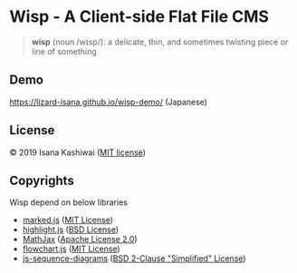 # Wisp - A Client-side Flat File CMS

> **wisp** (noun /wɪsp/):
> a delicate, thin, and sometimes twisting piece or line of something

## Demo
https://lizard-isana.github.io/wisp-demo/ (Japanese)

## License
&copy; 2019 Isana Kashiwai ([MIT license](https://github.com/lizard-isana/wisp/blob/master/LICENSE))

## Copyrights
Wisp depend on below libraries
- [marked.js](https://marked.js.org/) ([MIT License](https://github.com/markedjs/marked/blob/master/LICENSE.md))
- [highlight.js](https://highlightjs.org/) ([BSD License](https://github.com/highlightjs/highlight.js/blob/master/LICENSE))
- [MathJax](https://www.mathjax.org/) ([Apache License 2.0](https://github.com/mathjax/MathJax/blob/master/LICENSE))
- [flowchart.js](https://flowchart.js.org/) ([MIT License](https://github.com/adrai/flowchart.js/blob/master/license))
- [js-sequence-diagrams](https://bramp.github.io/js-sequence-diagrams/) ([BSD 2-Clause "Simplified" License](https://github.com/bramp/js-sequence-diagrams/blob/master/LICENCE))
